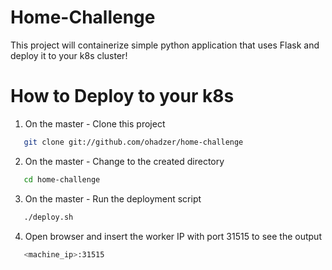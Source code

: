 # Home-Challenge
This project will containerize simple python application that uses Flask and deploy it to your k8s cluster!
# How to Deploy to your k8s
1. On the master - Clone this project
```bash
   git clone git://github.com/ohadzer/home-challenge
   ```
2. On the master - Change to the created directory  
```bash
   cd home-challenge
   ```
3. On the master - Run the deployment script
```bash
   ./deploy.sh
   ```
4. Open browser and insert the worker IP with port 31515 to see the output
```bash
   <machine_ip>:31515
   ```
